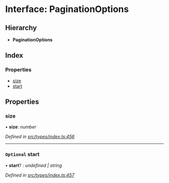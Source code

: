 # Interface: PaginationOptions

## Hierarchy

* **PaginationOptions**

## Index

### Properties

* [size](paginationoptions.md#size)
* [start](paginationoptions.md#optional-start)

## Properties

###  size

• **size**: *number*

*Defined in [src/types/index.ts:456](https://github.com/PolymathNetwork/polymesh-sdk/blob/5b409784/src/types/index.ts#L456)*

___

### `Optional` start

• **start**? : *undefined | string*

*Defined in [src/types/index.ts:457](https://github.com/PolymathNetwork/polymesh-sdk/blob/5b409784/src/types/index.ts#L457)*
